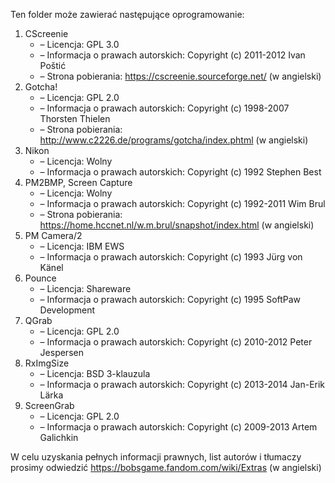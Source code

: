 Ten folder może zawierać następujące oprogramowanie:

1. CScreenie
   - – Licencja: GPL 3.0
   - – Informacja o prawach autorskich: Copyright (c) 2011-2012 Ivan Poštić
   - – Strona pobierania: https://cscreenie.sourceforge.net/ (w angielski)
2. Gotcha!
   - – Licencja: GPL 2.0
   - – Informacja o prawach autorskich: Copyright (c) 1998-2007 Thorsten Thielen
   - – Strona pobierania: http://www.c2226.de/programs/gotcha/index.phtml (w angielski)
3. Nikon
   - – Licencja: Wolny
   - – Informacja o prawach autorskich: Copyright (c) 1992 Stephen Best
4. PM2BMP, Screen Capture
   - – Licencja: Wolny
   - – Informacja o prawach autorskich: Copyright (c) 1992-2011 Wim Brul
   - – Strona pobierania: https://home.hccnet.nl/w.m.brul/snapshot/index.html (w angielski)
5. PM Camera/2
   - – Licencja: IBM EWS
   - – Informacja o prawach autorskich: Copyright (c) 1993 Jürg von Känel
6. Pounce
   - – Licencja: Shareware
   - – Informacja o prawach autorskich: Copyright (c) 1995 SoftPaw Development
7. QGrab
   - – Licencja: GPL 2.0
   - – Informacja o prawach autorskich: Copyright (c) 2010-2012 Peter Jespersen
8. RxImgSize
   - – Licencja: BSD 3-klauzula
   - – Informacja o prawach autorskich: Copyright (c) 2013-2014 Jan-Erik Lärka
9. ScreenGrab
   - – Licencja: GPL 2.0
   - – Informacja o prawach autorskich: Copyright (c) 2009-2013 Artem Galichkin

W celu uzyskania pełnych informacji prawnych, list autorów i tłumaczy prosimy odwiedzić https://bobsgame.fandom.com/wiki/Extras (w angielski)
